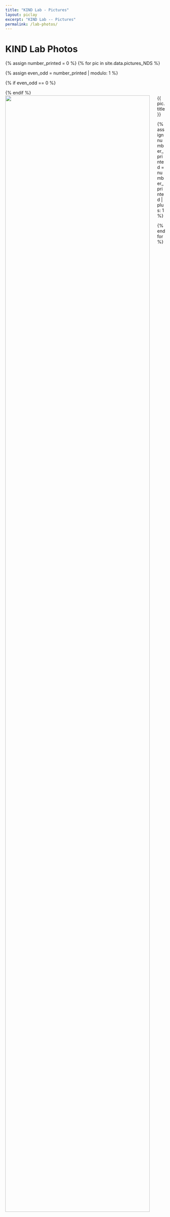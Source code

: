 ```yaml
---
title: "KIND Lab - Pictures"
layout: piclay
excerpt: "KIND Lab -- Pictures"
permalink: /lab-photos/
---
```


# KIND Lab Photos

<!-- 
#### Example youtube video:
<iframe width="560" height="315" src="https://www.youtube.com/embed/idhere......" frameborder="0" allowfullscreen></iframe>
-->

<!-- Gallery -->
{% assign number_printed = 0 %}
{% for pic in site.data.pictures_NDS %}

{% assign even_odd = number_printed | modulo: 1 %} 

{% if even_odd == 0 %}
<div class="row">
{% endif %}

<div class="clearfix">
<img src="{{ site.url }}{{ site.baseurl }}/images/photos/{{ pic.image }}" class="img-responsive" width="95%" style="float: left" />
</div>
{{ pic.title }}
  
{% assign number_printed = number_printed | plus: 1 %}
  
</div>

{% endfor %}


<p> &nbsp; </p>


